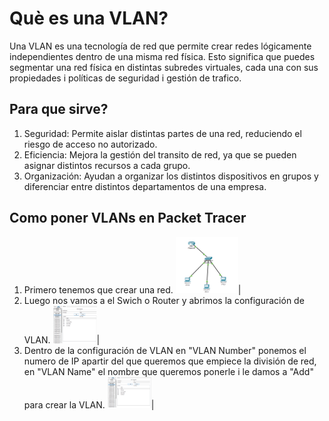 # Què es una VLAN?

Una VLAN es una tecnología de red que permite crear redes lógicamente independientes dentro de una misma red física. Esto significa que puedes segmentar una red física en distintas subredes virtuales, cada una con sus propiedades i políticas de seguridad i gestión de trafico.

## Para que sirve?
1. Seguridad: Permite aislar distintas partes de una red, reduciendo el riesgo de acceso no autorizado.
2. Eficiencia: Mejora la gestión del transito de red, ya que se pueden asignar distintos recursos a cada grupo.
3. Organización: Ayudan a organizar los distintos dispositivos en grupos y diferenciar entre distintos departamentos de una empresa.

## Como poner VLANs en Packet Tracer
1. Primero tenemos que crear una red.
<img src="https://github.com/OscraSanchez/VLAN/blob/main/vlan1.png" width="100" height="90">|
2. Luego nos vamos a el Swich o Router y abrimos la configuración de VLAN.
<img src="https://github.com/OscraSanchez/VLAN/blob/main/vlan2.png" width="70" height="60">|
3. Dentro de la configuración de VLAN en "VLAN Number" ponemos el numero de IP apartir del que queremos que empiece la división de red, en "VLAN Name" el nombre que queremos ponerle i le damos a "Add" para crear la VLAN.
<img src="https://github.com/OscraSanchez/VLAN/blob/main/vlan3.png" width="70" height="50">|